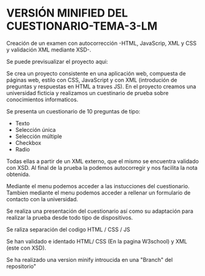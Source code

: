 # VERSIÓN MINIFIED DEL CUESTIONARIO-TEMA-3-LM


Creación de un examen con autocorrección -HTML, JavaScrip, XML y CSS y validación XML mediante XSD-.

Se puede previsualizar el proyecto aqui:


Se crea un proyecto consistente en una aplicación web, compuesta de páginas web, estilo con CSS, JavaScript y con XML (introdución de preguntas y respuestas en HTML a traves JS).
En el proyecto creamos una universidad ficticia y realizamos un cuestinario de prueba sobre conocimientos informaticos.

Se presenta un cuestionario de 10 preguntas de tipo:

  * Texto 
  * Selección única 
  * Selección múltiple 
  * Checkbox
  * Radio 
 
Todas ellas a partir de un XML externo, que el mismo se encuentra validado con XSD.
Al final de la prueba la podemos autocorregir y nos facilita la nota obtenida.

Mediante el menu podemos acceder a las instucciones del cuestionario.
Tambien mediante el menu podemos acceder a rellenar un formulario de contacto con la universidad.

Se realiza una presentación del cuestionario así como su adaptación para realizar la prueba desde todo tipo de dispositivos.

Se raliza separación del codigo HTML / CSS / JS 

Se han validado e identado HTML/ CSS (En la pagina W3school) y XML (este con XSD).

Se ha realizado una version minify introucida en una "Branch" del repositorio"





